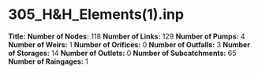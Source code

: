 # 305_H&H_Elements(1).inp
**Title:** 
**Number of Nodes:** 118
**Number of Links:** 129
**Number of Pumps:** 4
**Number of Weirs:** 1
**Number of Orifices:** 0
**Number of Outfalls:** 3
**Number of Storages:** 14
**Number of Outlets:** 0
**Number of Subcatchments:** 65
**Number of Raingages:** 1
